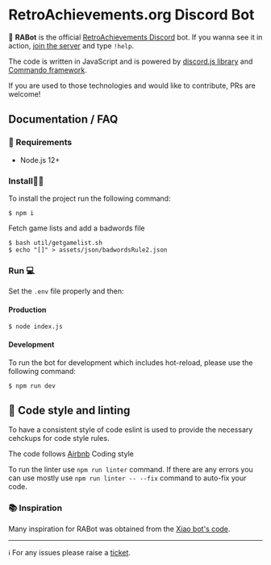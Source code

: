 # RetroAchievements.org Discord Bot

🤖 **RABot** is the official [RetroAchievements Discord](https://discord.gg/dq2E4hE) bot. If you wanna see it in action, [join the server](https://discord.gg/dq2E4hE) and type `!help`.

The code is written in JavaScript and is powered by [discord.js library](https://discord.js.org/#/docs/main/) and [Commando framework](https://discord.js.org/#/docs/commando/).

If you are used to those technologies and would like to contribute, PRs are welcome! 

## Documentation / FAQ 

### :memo: Requirements

- Node.js 12+


### Install:wrench::hammer: 
To install the project run the following command:
```
$ npm i
```

Fetch game lists and add a badwords file

```
$ bash util/getgamelist.sh
$ echo "[]" > assets/json/badwordsRule2.json
```

### Run :computer:

Set the `.env` file properly and then:

#### Production
```
$ node index.js
```

#### Development

To run the bot for development which includes hot-reload, please use the following command:

```
$ npm run dev
```

## :bamboo: Code style and linting 

To have a consistent style of code eslint is used to provide the necessary cehckups for code style rules.

The code follows [Airbnb](https://github.com/airbnb/javascript) Coding style

To run the linter use `npm run linter` command. If there are any errors you can use mostly use `npm run linter -- --fix` command to auto-fix your code.

### :books: Inspiration
Many inspiration for RABot was obtained from the [Xiao bot's code](https://github.com/dragonfire535/xiao).

***
:information_source: For any issues please raise a [ticket](https://github.com/RetroAchievements/RABot/issues). 
